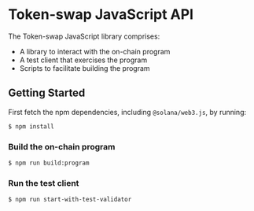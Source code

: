# Token-swap JavaScript API

The Token-swap JavaScript library comprises:

* A library to interact with the on-chain program
* A test client that exercises the program
* Scripts to facilitate building the program

## Getting Started

First fetch the npm dependencies, including `@solana/web3.js`, by running:
```sh
$ npm install
```

### Build the on-chain program

```sh
$ npm run build:program
```

### Run the test client

```sh
$ npm run start-with-test-validator
```
